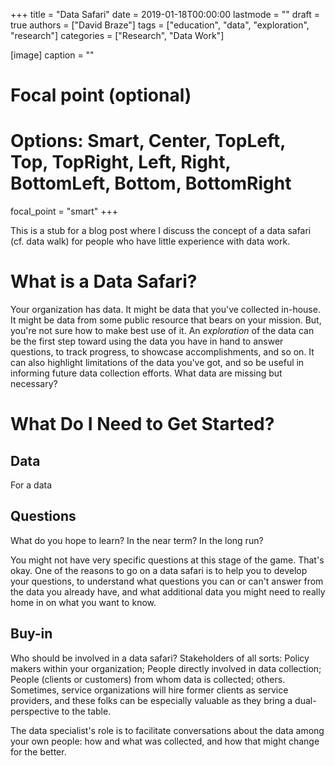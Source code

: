 +++
title = "Data Safari"
date = 2019-01-18T00:00:00
lastmode = ""
draft = true
authors = ["David Braze"]
tags = ["education", "data", "exploration", "research"]
categories = ["Research", "Data Work"]

[image]
  caption = ""
  # Focal point (optional)
  # Options: Smart, Center, TopLeft, Top, TopRight, Left, Right, BottomLeft, Bottom, BottomRight
  focal_point = "smart"
+++

This is a stub for a blog post where I discuss the concept of a data safari (cf. data walk) for people who have little experience with data work.

# What is a Data Safari?

Your organization has data. It might be data that you've collected in-house. It might be data from some public resource that bears on your mission. But, you're not sure how to make best use of it. An *exploration* of the data can be the first step toward using the data you have in hand to answer questions, to track progress, to showcase accomplishments, and so on. It can also highlight limitations of the data you've got, and so be useful in informing future data collection efforts. What data are missing but necessary?

# What Do I Need to Get Started?

## Data

For a data


## Questions

What do you hope to learn? In the near term? In the long run?

You might not have very specific questions at this stage of the game. That's okay. One of the reasons to go on a data safari is to help you to develop your questions, to understand what questions you can or can't answer from the data you already have, and what additional data you might need to really home in on what you want to know.

## Buy-in

Who should be involved in a data safari? Stakeholders of all sorts: Policy makers within your organization; People directly involved in data collection; People (clients or customers) from whom data is collected; others. Sometimes, service organizations will hire former clients as service providers, and these folks can be especially valuable as they bring a dual-perspective to the table.

The data specialist's role is to facilitate conversations about the data among your own people: how and what was collected, and how that might change for the better.
